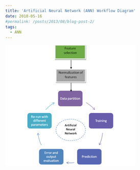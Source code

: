 ```yaml
---
title: 'Artificial Neural Network (ANN) Workflow Diagram'
date: 2018-05-16
#permalink: /posts/2013/08/blog-post-2/
tags:
  - ANN
---
```


![](/images/misc/artificial-nn.png)
